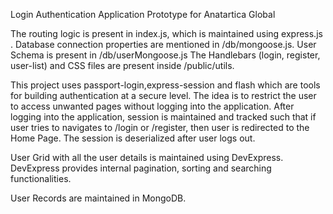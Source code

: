 Login Authentication Application Prototype for Anatartica Global

The routing logic is present in index.js, which is maintained using express.js .
Database connection properties are mentioned in /db/mongoose.js.
User Schema is present in /db/userMongoose.js
The Handlebars (login, register, user-list) and CSS files are present inside /public/utils.

This project uses passport-login,express-session and flash which are tools for building authentication at a secure level. The idea is to restrict the user to access unwanted pages without logging into the application.
After logging into the application, session is maintained and tracked such that if user tries to navigates to /login or /register, then user is redirected to the Home Page.
The session is deserialized after user logs out.

User Grid with all the user details is maintained using DevExpress. DevExpress provides internal pagination, sorting and searching functionalities.

User Records are maintained in MongoDB.
